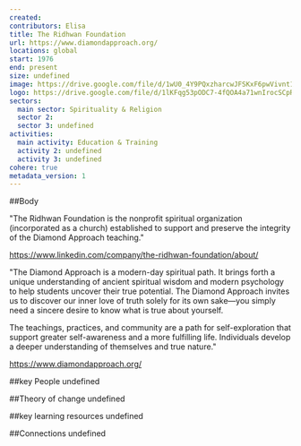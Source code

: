 ```yaml
---
created:
contributors: Elisa
title: The Ridhwan Foundation
url: https://www.diamondapproach.org/
locations: global
start: 1976
end: present
size: undefined
image: https://drive.google.com/file/d/1wU0_4Y9PQxzharcwJFSKxF6pwVivnt1i/view?usp=drive_link
logo: https://drive.google.com/file/d/1lKFqg53pODC7-4fQOA4a71wnIrocSCpR/view?usp=drive_link
sectors:
  main sector: Spirituality & Religion
  sector 2: 
  sector 3: undefined
activities: 
  main activity: Education & Training
  activity 2: undefined
  activity 3: undefined
cohere: true
metadata_version: 1
---
```



##Body

"The Ridhwan Foundation is the nonprofit spiritual organization (incorporated as a church) established to support and preserve the integrity of the Diamond Approach teaching."

https://www.linkedin.com/company/the-ridhwan-foundation/about/

"The Diamond Approach is a modern-day spiritual path. It brings forth a unique understanding of ancient spiritual wisdom and modern psychology to help students uncover their true potential. The Diamond Approach invites us to discover our inner love of truth solely for its own sake—you simply need a sincere desire to know what is true about yourself.

The teachings, practices, and community are a path for self-exploration that support greater self-awareness and a more fulfilling life. Individuals develop a deeper understanding of themselves and true nature."

https://www.diamondapproach.org/


##key People
undefined

##Theory of change
undefined

##key learning resources
undefined

##Connections
undefined

